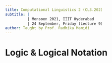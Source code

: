 ```yaml
---
title: Computational Linguistics 2 (CL3.202)
subtitle: |
          | Monsoon 2021, IIIT Hyderabad
          | 24 September, Friday (Lecture 9)
author: Taught by Prof. Radhika Mamidi
---
```


# Logic & Logical Notation
